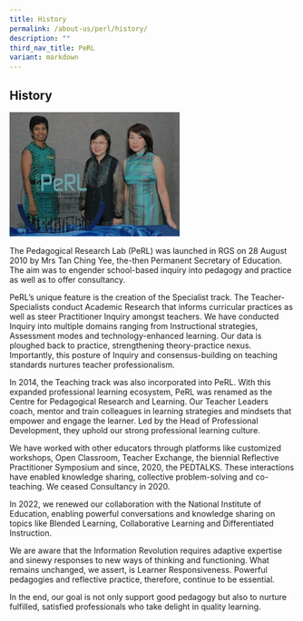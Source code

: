 ```yaml
---
title: History
permalink: /about-us/perl/history/
description: ""
third_nav_title: PeRL
variant: markdown
---
```

## History

<img src="/images/This Is It.jpg" style="width:%" align="">

The Pedagogical Research Lab (PeRL) was launched in RGS on 28 August 2010 by Mrs Tan Ching Yee, the-then Permanent Secretary of Education. The aim was to engender school-based inquiry into pedagogy and practice as well as to offer consultancy.

PeRL’s unique feature is the creation of the Specialist track. The Teacher-Specialists conduct Academic Research that informs curricular practices as well as steer Practitioner Inquiry amongst teachers. We have conducted Inquiry into multiple domains ranging from Instructional strategies, Assessment modes and technology-enhanced learning. Our data is ploughed back to practice, strengthening theory-practice nexus. Importantly, this posture of Inquiry and consensus-building on teaching standards nurtures teacher professionalism.

In 2014, the Teaching track was also incorporated into PeRL. With this expanded professional learning ecosystem, PeRL was renamed as the Centre for Pedagogical Research and Learning. Our Teacher Leaders coach, mentor and train colleagues in learning strategies and mindsets that empower and engage the learner. Led by the Head of Professional Development, they uphold our strong professional learning culture.

We have worked with other educators through platforms like customized workshops, Open Classroom, Teacher Exchange, the biennial Reflective Practitioner Symposium and since, 2020, the PEDTALKS. These interactions have enabled knowledge sharing, collective problem-solving and co-teaching. We ceased Consultancy in 2020.

In 2022, we renewed our collaboration with the National Institute of Education, enabling powerful conversations and knowledge sharing on topics like Blended Learning, Collaborative Learning and Differentiated Instruction.

We are aware that the Information Revolution requires adaptive expertise and sinewy responses to new ways of thinking and functioning. What remains unchanged, we assert, is Learner Responsiveness. Powerful pedagogies and reflective practice, therefore, continue to be essential.

In the end, our goal is not only support good pedagogy but also to nurture fulfilled, satisfied professionals who take delight in quality learning.